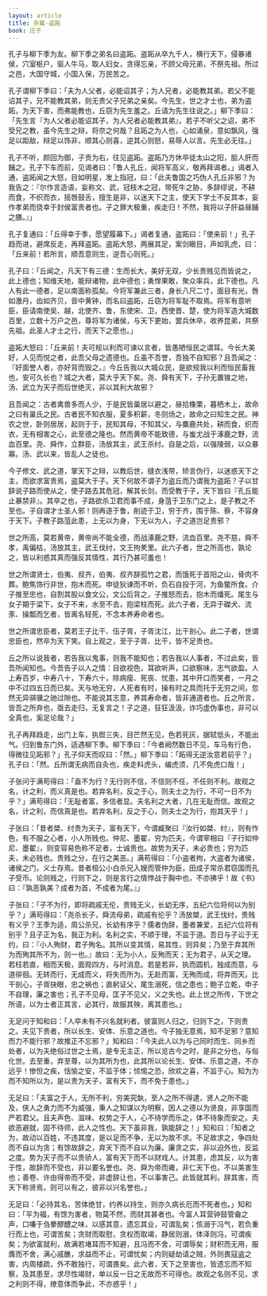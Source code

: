 ```yaml
---
layout: article
title: 杂篇·盗跖
book: 庄子
---
```


孔子与柳下季为友。柳下季之弟名曰盗跖。盗跖从卒九千人，横行天下，侵暴诸侯，穴室枢户，驱人牛马，取人妇女，贪得忘亲，不顾父母兄弟，不祭先祖。所过之邑，大国守城，小国入保，万民苦之。

孔子谓柳下季曰：「夫为人父者，必能诏其子；为人兄者，必能教其弟。若父不能诏其子，兄不能教其弟，则无贵父子兄弟之亲矣。今先生，世之才士也，弟为盗跖，为天下害，而弗能教也，丘窃为先生羞之。丘请为先生往说之。」柳下季曰：「先生言『为人父者必能诏其子，为人兄者必能教其弟』，若子不听父之诏，弟不受兄之教，虽今先生之辩，将奈之何哉？且跖之为人也，心如涌泉，意如飘风，强足以距敌，辩足以饰非，顺其心则喜，逆其心则怒，易辱人以言。先生必无往。」

孔子不听，颜回为御，子贡为右，往见盗跖。盗跖乃方休卒徒太山之阳，脍人肝而餔之。孔子下车而前，见谒者曰：「鲁人孔丘，闻将军高义，敬再拜谒者。」谒者入通，盗跖闻之大怒，目如明星，发上指冠，曰：「此夫鲁国之巧伪人孔丘非邪？为我告之：『尔作言造语，妄称文、武，冠枝木之冠，带死牛之胁，多辞缪说，不耕而食，不织而衣，摇唇鼓舌，擅生是非，以迷天下之主，使天下学士不反其本，妄作孝弟而侥幸于封侯富贵者也。子之罪大极重，疾走归！不然，我将以子肝益昼餔之膳。』」

孔子复通曰：「丘得幸于季，愿望履幕下。」谒者复通，盗跖曰：「使来前！」孔子趋而进，避席反走，再拜盗跖。盗跖大怒，两展其足，案剑瞋目，声如乳虎，曰：「丘来前！若所言，顺吾意则生，逆吾心则死。」

孔子曰：「丘闻之，凡天下有三德：生而长大，美好无双，少长贵贱见而皆说之，此上德也；知维天地，能辩诸物，此中德也；勇悍果敢，聚众率兵，此下德也。凡人有此一德者，足以南面称孤矣。今将军兼此三者，身长八尺二寸，面目有光，唇如激丹，齿如齐贝，音中黄钟，而名曰盗跖，丘窃为将军耻不取焉。将军有意听臣，臣请南使吴、越，北使齐、鲁，东使宋、卫，西使晋、楚，使为将军造大城数百里，立数十万户之邑，尊将军为诸侯，与天下更始，罢兵休卒，收养昆弟，共祭先祖。此圣人才士之行，而天下之愿也。」

盗跖大怒曰：「丘来前！夫可规以利而可谏以言者，皆愚陋恒民之谓耳。今长大美好，人见而悦之者，此吾父母之遗德也。丘虽不吾誉，吾独不自知邪？且吾闻之：『好面誉人者，亦好背而毁之。』今丘告我以大城众民，是欲规我以利而恒民畜我也，安可久长也？城之大者，莫大乎天下矣。尧、舜有天下，子孙无置锥之地，汤、武立为天子而后世绝灭，非以其利大故邪？

且吾闻之：古者禽兽多而人少，于是民皆巢居以避之，昼拾橡栗，暮栖木上，故命之曰有巢氏之民。古者民不知衣服，夏多积薪，冬则炀之，故命之曰知生之民。神农之世，卧则居居，起则于于，民知其母，不知其父，与麋鹿共处，耕而食，织而衣，无有相害之心，此至德之隆也。然而黄帝不能致德，与蚩尤战于涿鹿之野，流血百里。尧、舜作，立群臣，汤放其主，武王杀纣。自是之后，以强陵弱，以众暴寡。汤、武以来，皆乱人之徒也。

今子修文、武之道，掌天下之辩，以教后世，缝衣浅带，矫言伪行，以迷惑天下之主，而欲求富贵焉，盗莫大于子。天下何故不谓子为盗丘而乃谓我为盗跖？子以甘辞说子路而使从之，使子路去其危冠，解其长剑，而受教于子，天下皆曰『孔丘能止暴禁非』。其卒之也，子路欲杀卫君而事不成，身菹于卫东门之上，是子教之不至也。子自谓才士圣人邪！则再逐于鲁，削迹于卫，穷于齐，围于陈、蔡，不容身于天下。子教子路菹此患，上无以为身，下无以为人，子之道岂足贵邪？

世之所高，莫若黄帝，黄帝尚不能全德，而战涿鹿之野，流血百里。尧不慈，舜不孝，禹偏枯，汤放其主，武王伐纣，文王拘羑里。此六子者，世之所高也，孰论之，皆以利惑其真而强反其情性，其行乃甚可羞也！

世之所谓贤士，伯夷、叔齐，伯夷、叔齐辞孤竹之君，而饿死于首阳之山，骨肉不葬。鲍焦饰行非世，抱木而死。申徒狄谏而不听，负石自投于河，为鱼鳖所食。介子推至忠也，自割其股以食文公，文公后背之，子推怒而去，抱木而燔死。尾生与女子期于梁下，女子不来，水至不去，抱梁柱而死。此六子者，无异于磔犬、流豕、操瓢而乞者，皆离名轻死，不念本养寿命者也。

世之所谓忠臣者，莫若王子比干、伍子胥，子胥沈江，比干剖心。此二子者，世谓忠臣也，然卒为天下笑。自上观之，至于子胥、比干，皆不足贵也。

丘之所以说我者，若告我以鬼事，则我不能知也；若告我以人事者，不过此矣，皆吾所闻知也。今吾告子以人之情：目欲视色，耳欲听声，口欲察味，志气欲盈。人上寿百岁，中寿八十，下寿六十，除病瘦、死丧、忧患，其中开口而笑者，一月之中不过四五日而已矣。天与地无穷，人死者有时，操有时之具而托于无穷之间，忽然无异骐骥之驰过隙也。不能说其志意，养其寿命者，皆非通道者也。丘之所言，皆吾之所弃也，亟去走归，无复言之！子之道，狂狂汲汲，诈巧虚伪事也，非可以全真也，奚足论哉？」

孔子再拜趋走，出门上车，执辔三失，目芒然无见，色若死灰，据轼低头，不能出气。归到鲁东门外，适遇柳下季。柳下季曰：「今者阙然数日不见，车马有行色，得微往见跖邪？」孔子仰天而叹曰：「然。」柳下季曰：「跖得无逆汝意若前乎？」孔子曰：「然。丘所谓无病而自灸也，疾走料虎头，编虎须，几不免虎口哉！」

子张问于满苟得曰：「盍不为行？无行则不信，不信则不任，不任则不利。故观之名，计之利，而义真是也。若弃名利，反之于心，则夫士之为行，不可一日不为乎？」满苟得曰：「无耻者富，多信者显。夫名利之大者，几在无耻而信。故观之名，计之利，而信真是也。若弃名利，反之于心，则夫士之为行，抱其天乎！」

子张曰：「昔者桀、纣贵为天子，富有天下，今谓臧聚曰『汝行如桀、纣』，则有怍色，有不服之心者，小人所贱也。仲尼、墨翟，穷为匹夫，今谓宰相曰『子行如仲尼、墨翟』，则变容易色称不足者，士诚贵也。故势为天子，未必贵也；穷为匹夫，未必贱也。贵贱之分，在行之美恶。」满苟得曰：「小盗者拘，大盗者为诸侯，诸侯之门，义士存焉。昔者桓公小白杀兄入嫂而管仲为臣，田成子常杀君窃国而孔子受币。论则贱之，行则下之，则是言行之情悖战于胸中也，不亦拂乎！故《书》曰：『孰恶孰美？成者为首，不成者为尾。』」

子张曰：「子不为行，即将疏戚无伦，贵贱无义，长幼无序，五纪六位将何以为别乎？」满苟得曰：「尧杀长子，舜流母弟，疏戚有伦乎？汤放桀，武王伐纣，贵贱有义乎？王季为适，周公杀兄，长幼有序乎？儒者伪辞，墨者兼爱，五纪六位将有别乎？且子正为名，我正为利。名利之实，不顺于理，不监于道。吾日与子讼于无约，曰：『小人殉财，君子殉名。其所以变其情，易其性，则异矣；乃至于弃其所为而殉其所不为，则一也。』故曰：无为小人，反殉而天；无为君子，从天之理。若枉若直，相而天极，面观四方，与时消息。若是若非，执而圆机，独成而意，与道徘徊。无转而行，无成而义，将失而所为。无赴而富，无殉而成，将弃而天。比干剖心，子胥抉眼，忠之祸也；直躬证父，尾生溺死，信之患也；鲍子立乾，申子不自理，廉之害也；孔子不见母，匡子不见父，义之失也。此上世之所传，下世之所语，以为士者正其言，必其行，故服其殃，离其患也。」

无足问于知和曰：「人卒未有不兴名就利者。彼富则人归之，归则下之，下则贵之。夫见下贵者，所以长生、安体、乐意之道也。今子独无意焉，知不足邪？意知而力不能行邪？故推正不忘邪？」知和曰：「今夫此人以为与己同时而生、同乡而处者，以为夫绝俗过世之士焉，是专无主正，所以览古今之时，是非之分也，与俗化世。去至重，弃至尊，以为其所为也，此其所以论长生、安体、乐意之道，不亦远乎！惨怛之疾，恬愉之安，不监于体；怵惕之恐，欣欢之喜，不监于心。知为为而不知所以为，是以贵为天子，富有天下，而不免于患也。」

无足曰：「夫富之于人，无所不利，穷美究埶，至人之所不得逮，贤人之所不能及，侠人之勇力而不为威强，秉人之知谋以为明察，因人之德以为贤良，非享国而严若君父。且夫声色、滋味、权势之于人，心不待学而乐之，体不待象而安之。夫欲恶避就，固不待师，此人之性也。天下虽非我，孰能辞之！」知和曰：「知者之为，故动以百姓，不违其度，是以足而不争，无以为故不求。不足故求之，争四处而不自以为贪；有馀故辞之，弃天下而不自以为廉。廉贪之实，非以迫外也，反监之度。势为天子而不以贵骄人，富有天下而不以财戏人。计其患，虑其反，以为害于性，故辞而不受也，非以要名誉也。尧、舜为帝而雍，非仁天下也，不以美害生也；善卷、许由得帝而不受，非虚辞让也，不以事害己。此皆就其利，辞其害，而天下称贤焉，则可以有之，彼非以兴名誉也。」

无足曰：「必持其名，苦体绝甘，约养以持生，则亦久病长厄而不死者也。」知和曰：「平为福，有馀为害者，物莫不然，而财其甚者也。今富人耳营钟鼓管龠之声，口嗛于刍豢醪醴之味，以感其意，遗忘其业，可谓乱矣；侅溺于冯气，若负重行而上也，可谓苦矣；贪财而取慰，贪权而取竭，静居则溺，体泽则冯，可谓疾矣；为欲富就利，故满若堵耳而不知避，且冯而不舍，可谓辱矣；财积而无用，服膺而不舍，满心戚醮，求益而不止，可谓忧矣；内则疑劫请之贼，外则畏寇盗之害，内周楼疏，外不敢独行，可谓畏矣。此六者，天下之至害也，皆遗忘而不知察，及其患至，求尽性竭财，单以反一日之无故而不可得也。故观之名则不见，求之利则不得，缭意体而争此，不亦惑乎！」

